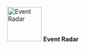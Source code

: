 <img src="https://github.com/user-attachments/assets/b8c493c0-3d49-411d-8d6a-046097e24ffd" alt="Event Radar" width="80" /> **Event Radar**

